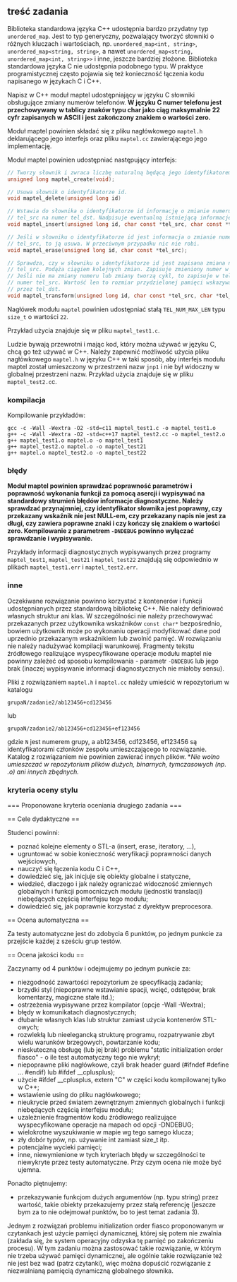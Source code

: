 ## treść zadania
Biblioteka standardowa języka C++ udostępnia bardzo przydatny typ
`unordered_map`. Jest to typ generyczny, pozwalający tworzyć słowniki
o różnych kluczach i wartościach, np. `unordered_map<int, string>`,
`unordered_map<string, string>`, a nawet
`unordered_map<string, unordered_map<int, string>>` i inne, jeszcze bardziej
złożone. Biblioteka standardowa języka C nie udostępnia podobnego typu.
W praktyce programistycznej często pojawia się też konieczność łączenia kodu
napisanego w językach C i C++.

Napisz w C++ moduł maptel udostępniający w języku C słowniki obsługujące zmiany
numerów telefonów. **W języku C numer telefonu jest przechowywany w tablicy znaków
typu char jako ciąg maksymalnie 22 cyfr zapisanych w ASCII i jest zakończony
znakiem o wartości zero.**

Moduł maptel powinien składać się z pliku nagłówkowego `maptel.h` deklarującego
jego interfejs oraz pliku `maptel.cc` zawierającego jego implementację.

Moduł maptel powinien udostępniać następujący interfejs:

```C
// Tworzy słownik i zwraca liczbę naturalną będącą jego identyfikatorem.
unsigned long maptel_create(void);

// Usuwa słownik o identyfikatorze id.
void maptel_delete(unsigned long id)

// Wstawia do słownika o identyfikatorze id informację o zmianie numeru
// tel_src na numer tel_dst. Nadpisuje ewentualną istniejącą informację.
void maptel_insert(unsigned long id, char const *tel_src, char const *tel_dst);

// Jeśli w słowniku o identyfikatorze id jest informacja o zmianie numeru
// tel_src, to ją usuwa. W przeciwnym przypadku nic nie robi.
void maptel_erase(unsigned long id, char const *tel_src);

// Sprawdza, czy w słowniku o identyfikatorze id jest zapisana zmiana numeru
// tel_src. Podąża ciągiem kolejnych zmian. Zapisuje zmieniony numer w tel_dst.
// Jeśli nie ma zmiany numeru lub zmiany tworzą cykl, to zapisuje w tel_dst
// numer tel_src. Wartość len to rozmiar przydzielonej pamięci wskazywanej
// przez tel_dst.
void maptel_transform(unsigned long id, char const *tel_src, char *tel_dst, size_t len);
```

Nagłówek modułu `maptel` powinien udostępniać stałą `TEL_NUM_MAX_LEN` typu `size_t`
o wartości `22`.

Przykład użycia znajduje się w pliku `maptel_test1.c`.

Ludzie bywają przewrotni i mając kod, który można używać w języku C, chcą go też
używać w C++. Należy zapewnić możliwość użycia pliku nagłówkowego `maptel.h`
w języku C++ w taki sposób, aby interfejs modułu maptel został umieszczony
w przestrzeni nazw `jnp1` i nie był widoczny w globalnej przestrzeni nazw.
Przykład użycia znajduje się w pliku `maptel_test2.c`c.

### kompilacja
Kompilowanie przykładów:

```g++ -c -Wall -Wextra -O2 -std=c++17 maptel.cc -o maptel.o
gcc -c -Wall -Wextra -O2 -std=c11 maptel_test1.c -o maptel_test1.o
g++ -c -Wall -Wextra -O2 -std=c++17 maptel_test2.cc -o maptel_test2.o
g++ maptel_test1.o maptel.o -o maptel_test1
g++ maptel_test2.o maptel.o -o maptel_test21
g++ maptel.o maptel_test2.o -o maptel_test22
```

### błędy
**Moduł maptel powinien sprawdzać poprawność parametrów i poprawność wykonania
funkcji za pomocą asercji i wypisywać na standardowy strumień błędów informacje
diagnostyczne. Należy sprawdzać przynajmniej, czy identyfikator słownika jest
poprawny, czy przekazany wskaźnik nie jest NULL-em, czy przekazany napis nie
jest za długi, czy zawiera poprawne znaki i czy kończy się znakiem o wartości
zero. Kompilowanie z parametrem `-DNDEBUG` powinno wyłączać sprawdzanie
i wypisywanie.**

Przykłady informacji diagnostycznych wypisywanych przez programy `maptel_test1`,
`maptel_test21` i `maptel_test22` znajdują się odpowiednio w plikach
`maptel_test1.err` i `maptel_test2.err`.

### inne
Oczekiwane rozwiązanie powinno korzystać z kontenerów i funkcji udostępnianych
przez standardową bibliotekę C++. Nie należy definiować własnych struktur ani
klas. W szczególności nie należy przechowywać przekazanych przez użytkownika
wskaźników `const char*` bezpośrednio, bowiem użytkownik może po wykonaniu
operacji modyfikować dane pod uprzednio przekazanym wskaźnikiem lub zwolnić
pamięć. W rozwiązaniu nie należy nadużywać kompilacji warunkowej. Fragmenty
tekstu źródłowego realizujące wyspecyfikowane operacje modułu maptel nie powinny
zależeć od sposobu kompilowania - parametr `-DNDEBUG` lub jego brak (inaczej
wypisywanie informacji diagnostycznych nie miałoby sensu).

Pliki z rozwiązaniem `maptel.h` i `maptel.cc` należy umieścić w repozytorium
w katalogu

`grupaN/zadanie2/ab123456+cd123456`

lub

`grupaN/zadanie2/ab123456+cd123456+ef123456`

gdzie `N` jest numerem grupy, a ab123456, cd123456, ef123456 są identyfikatorami
członków zespołu umieszczającego to rozwiązanie. Katalog z rozwiązaniem nie
powinien zawierać innych plików. **Nie wolno umieszczać w repozytorium plików
dużych, binarnych, tymczasowych (np. *.o) ani innych zbędnych.**

### kryteria oceny stylu
=== Proponowane kryteria oceniania drugiego zadania ===

== Cele dydaktyczne ==

Studenci powinni:
- poznać kolejne elementy o STL-a (insert, erase, iteratory, ...),
- ugruntować w sobie konieczność weryfikacji poprawności danych wejściowych,
- nauczyć się łączenia kodu C i C++,
- dowiedzieć się, jak inicjuje się obiekty globalne i statyczne,
- wiedzieć, dlaczego i jak należy ograniczać widoczność zmiennych
  globalnych i funkcji pomocniczych modułu (jednostki translacji)
  niebędących częścią interfejsu tego modułu;
- dowiedzieć się, jak poprawnie korzystać z dyrektyw preprocesora.

== Ocena automatyczna ==

Za testy automatyczne jest do zdobycia 6 punktów, po jednym punkcie za przejście
każdej z sześciu grup testów.

== Ocena jakości kodu ==

Zaczynamy od 4 punktów i odejmujemy po jednym punkcie za:
- niezgodność zawartości repozytorium ze specyfikacją zadania;
- brzydki styl (niepoprawne wstawianie spacji, wcięć, odstępów, brak komentarzy,
  magiczne stałe itd.);
- ostrzeżenia wypisywane przez kompilator (opcje -Wall -Wextra);
- błędy w komunikatach diagnostycznych;
- dłubanie własnych klas lub struktur zamiast użycia kontenerów STL-owych;
- rozwlekłą lub nieelegancką strukturę programu, rozpatrywanie zbyt wielu
  warunków brzegowych, powtarzanie kodu;
- nieskuteczną obsługę (lub jej brak) problemu "static initialization
  order fiasco" - o ile test automatyczny tego nie wykrył;
- niepoprawne pliki nagłówkowe, czyli brak header guard
  (#ifndef #define ... #endif) lub #ifdef __cplusplus);
- użycie #ifdef __cplusplus, extern "C" w części kodu kompilowanej tylko w C++;
- wstawienie using do pliku nagłówkowego;
- nieukrycie przed światem zewnętrznym zmiennych globalnych i funkcji
  niebędących częścią interfejsu modułu;
- uzależnienie fragmentów kodu źródłowego realizujące wyspecyfikowane operacje
  na mapach od opcji -DNDEBUG;
- wielokrotne wyszukiwanie w mapie wg tego samego klucza;
- zły dobór typów, np. używanie int zamiast size_t itp.
- potencjalne wycieki pamięci;
- inne, niewymienione w tych kryteriach błędy w szczególności te niewykryte
  przez testy automatyczne.
  Przy czym ocena nie może być ujemna.

Ponadto piętnujemy:
- przekazywanie funkcjom dużych argumentów (np. typu string) przez
  wartość, takie obiekty przekazujemy przez stałą referencję (jeszcze
  bym za to nie odejmował punktów, bo to jest temat zadania 3).

Jednym z rozwiązań problemu initialization order fiasco proponowanym
w czytankach jest użycie pamięci dynamicznej, której się potem nie zwalnia
(zakłada się, że system operacyjny odzyska tę pamięć po zakończeniu procesu).
W tym zadaniu można zastosować takie rozwiązanie, w którym nie trzeba używać
pamięci dynamicznej, ale ogólnie takie rozwiązanie też nie jest bez wad (patrz
czytanki), więc można dopuścić rozwiązanie z niezwalnianą pamięcią dynamiczną
globalnego słownika.

